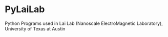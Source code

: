 # PyLaiLab
Python Programs used in Lai Lab (Nanoscale ElectroMagnetic Laboratory), University of Texas at Austin
